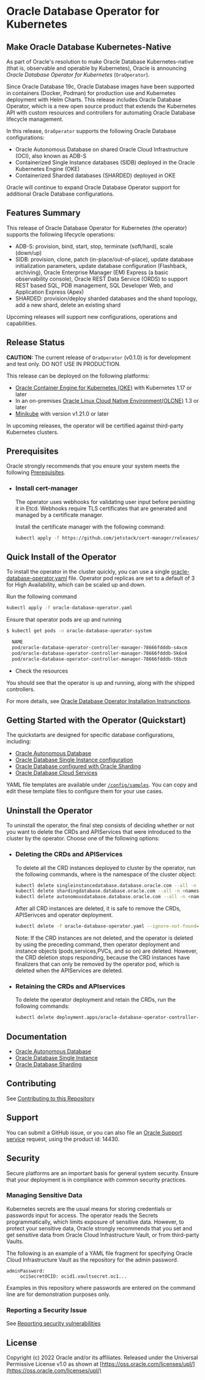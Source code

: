 # Oracle Database Operator for Kubernetes

## Make Oracle Database Kubernetes-Native

As part of Oracle's resolution to make Oracle Database Kubernetes-native (that is, observable and operable by Kubernetes), Oracle is announcing _Oracle Database Operator for Kubernetes_ (`OraOperator`). 

Since Oracle Database 19c, Oracle Database images have been supported in containers (Docker, Podman) for production use and Kubernetes deployment with Helm Charts. This release includes Oracle Database Operator, which is a new open source product that extends the Kubernetes API with custom resources and controllers for automating Oracle Database lifecycle management.

In this release, `OraOperator` supports the following Oracle Database configurations:

* Oracle Autonomous Database on shared Oracle Cloud Infrastructure (OCI), also known as ADB-S
* Containerized Single Instance databases (SIDB) deployed in the Oracle Kubernetes Engine (OKE)
* Containerized Sharded databases (SHARDED) deployed in OKE

Oracle will continue to expand Oracle Database Operator support for additional Oracle Database configurations.

## Features Summary

This release of Oracle Database Operator for Kubernetes (the operator) supports the following lifecycle operations:

* ADB-S: provision, bind, start, stop, terminate (soft/hard), scale (down/up)
* SIDB: provision, clone, patch (in-place/out-of-place), update database initialization parameters, update database configuration (Flashback, archiving), Oracle Enterprise Manager (EM) Express (a basic observability console), Oracle REST Data Service (ORDS) to support REST based SQL, PDB management, SQL Developer Web, and Application Express (Apex)
* SHARDED: provision/deploy sharded databases and the shard topology, add a new shard, delete an existing shard

Upcoming releases will support new configurations, operations and capabilities.

## Release Status

**CAUTION:** The current release of `OraOperator` (v0.1.0) is for development and test only. DO NOT USE IN PRODUCTION.

This release can be deployed on the following platforms:

* [Oracle Container Engine for Kubernetes (OKE)](https://www.oracle.com/cloud-native/container-engine-kubernetes/) with Kubernetes 1.17 or later
* In an on-premises [Oracle Linux Cloud Native Environment(OLCNE)](https://docs.oracle.com/en/operating-systems/olcne/) 1.3 or later
* [Minikube](https://minikube.sigs.k8s.io/docs/) with version v1.21.0 or later

In upcoming releases, the operator will be certified against third-party Kubernetes clusters.

## Prerequisites

Oracle strongly recommends that you ensure your system meets the following [Prerequisites](./PREREQUISITES.md).

* ### Install cert-manager

  The operator uses webhooks for validating user input before persisting it in Etcd. Webhooks require TLS certificates that are generated and managed by a certificate manager.

  Install the certificate manager with the following command:

  ```sh
  kubectl apply -f https://github.com/jetstack/cert-manager/releases/latest/download/cert-manager.yaml
  ```

## Quick Install of the Operator

  To install the operator in the cluster quickly, you can use a single [oracle-database-operator.yaml](https://github.com/oracle/oracle-database-operator/blob/main/oracle-database-operator.yaml) file. Operator pod replicas are set to a default of 3 for High Availability, which can be scaled up and down.

  Run the following command

  ```sh
  kubectl apply -f oracle-database-operator.yaml
  ```

  Ensure that operator pods are up and running

  ```sh
  $ kubectl get pods -n oracle-database-operator-system
  
    NAME                                                                 READY   STATUS    RESTARTS   AGE
    pod/oracle-database-operator-controller-manager-78666fdddb-s4xcm     1/1     Running   0          11d
    pod/oracle-database-operator-controller-manager-78666fdddb-5k6n4     1/1     Running   0          11d
    pod/oracle-database-operator-controller-manager-78666fdddb-t6bzb     1/1     Running   0          11d

  ```

* Check the resources

You should see that the operator is up and running, along with the shipped controllers.

For more details, see [Oracle Database Operator Installation Instrunctions](./docs/installation/OPERATOR_INSTALLATION_README.md).

## Getting Started with the Operator (Quickstart)

The quickstarts are designed for specific database configurations, including:

* [Oracle Autonomous Database](./docs/adb/README.md)
* [Oracle Database Single Instance configuration](./docs/sidb/README.md)
* [Oracle Database configured with Oracle Sharding](./docs/sharding/README.md)
* [Oracle Database Cloud Services](./docs/dbcs/README.md)

YAML file templates are available under [`/config/samples`](./config/samples/). You can copy and edit these template files to configure them for your use cases. 

## Uninstall the Operator

  To uninstall the operator, the final step consists of deciding whether or not you want to delete the CRDs and APIServices that were introduced to the cluster by the operator. Choose one of the following options:

* ### Deleting the CRDs and APIServices

  To delete all the CRD instances deployed to cluster by the operator, run the following commands, where <namespace> is the namespace of the cluster object:

  ```sh
  kubectl delete singleinstancedatabase.database.oracle.com --all -n <namespace>
  kubectl delete shardingdatabase.database.oracle.com --all -n <namespace>
  kubectl delete autonomousdatabase.database.oracle.com --all -n <namespace>
  ```

  After all CRD instances are deleted, it is safe to remove the CRDs, APISerivces and operator deployment.

  ```sh
  kubectl delete -f oracle-database-operator.yaml --ignore-not-found=true
  ```

  Note: If the CRD instances are not deleted, and the operator is deleted by using the preceding command, then operator deployment and instance objects (pods,services,PVCs, and so on) are deleted. However, the CRD deletion stops responding, because the CRD instances have finalizers that can only be removed by the operator pod, which is deleted when the APIServices are deleted.

* ### Retaining the CRDs and APIservices

  To delete the operator deployment and retain the CRDs, run the following commands:

  ```sh
  kubectl delete deployment.apps/oracle-database-operator-controller-manager -n oracle-database-operator-system
  ```

## Documentation

* [Oracle Autonomous Database](https://docs.oracle.com/en-us/iaas/Content/Database/Concepts/adboverview.htm)
* [Oracle Database Single Instance](https://docs.oracle.com/en/database/oracle/oracle-database/)
* [Oracle Database Sharding](https://docs.oracle.com/en/database/oracle/oracle-database/21/shard/index.html)

## Contributing

See [Contributing to this Repository](./CONTRIBUTING.md)

## Support

You can submit a GitHub issue, or you can also file an [Oracle Support service](https://support.oracle.com/portal/) request, using the product id: 14430.

## Security

Secure platforms are an important basis for general system security. Ensure that your deployment is in compliance with common security practices.

### Managing Sensitive Data
Kubernetes secrets are the usual means for storing credentials or passwords input for access. The operator reads the Secrets programmatically, which limits exposure of sensitive data. However, to protect your sensitive data, Oracle strongly recommends that you set and get sensitive data from Oracle Cloud Infrastructure Vault, or from third-party Vaults.

The following is an example of a YAML file fragment for specifying Oracle Cloud Infrastructure Vault as the repository for the admin password.
 ```
 adminPassword:
      ociSecretOCID: ocid1.vaultsecret.oc1...
```
Examples in this repository where passwords are entered on the command line are for demonstration purposes only. 

### Reporting a Security Issue

See [Reporting security vulnerabilities](./SECURITY.md)



## License

Copyright (c) 2022 Oracle and/or its affiliates.
Released under the Universal Permissive License v1.0 as shown at [https://oss.oracle.com/licenses/upl/](https://oss.oracle.com/licenses/upl/)

